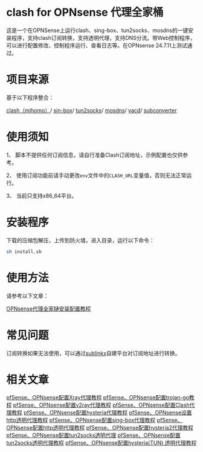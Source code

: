 # clash for OPNsense 代理全家桶
这是一个在OPNSense上运行clash、sing-box、tun2socks、mosdns的一键安装程序，支持clash订阅转换，支持透明代理，支持DNS分流。带Web控制程序，可以进行配置修改、控制程序运行、查看日志等。在OPNsense 24.7.11上测试通过。

# 项目来源
基于以下程序整合：

[clash（mihomo）](https://github.com/MetaCubeX/mihomo/releases)/
[sin-box](https://github.com/SagerNet/sing-box)/
[tun2socks](https://github.com/xjasonlyu/tun2socks)/ 
[mosdns](https://github.com/IrineSistiana/mosdns)/
[yacd](https://github.com/haishanh/yacd)/
[subconverter](https://github.com/tindy2013/subconverter)

# 使用须知
1、 脚本不提供任何订阅信息，请自行准备Clash订阅地址，示例配置也仅供参考。

2、 使用订阅功能前请手动更改`env`文件中的`CLASH_URL`变量值，否则无法正常运行。

3、 当前只支持x86_64平台。

# 安装程序
下载的压缩包解压，上传到防火墙，进入目录，运行以下命令：

```bash
sh install.sh
```
# 使用方法
请参考以下文章：

[OPNsense代理全家樋安装配置教程](https://pfchina.org/?p=14148)

# 常见问题

订阅转换如果无法使用，可以通过[sublinkx](https://github.com/gooaclok819/sublinkX)自建平台对订阅地址进行转换。

# 相关文章

[pfSense、OPNsense配置Xray代理教程](https://pfchina.org/?p=13013)
[pfSense、OPNsense配置trojan-go教程](https://pfchina.org/?p=9885)
[pfSense、OPNsense配置v2ray代理教程](https://pfchina.org/?p=4032)
[pfSense、OPNsense配置Clash代理教程](https://pfchina.org/?p=10526)
[pfSense、OPNsense配置hysteria代理教程](https://pfchina.org/?p=9524)
[pfSense、OPNsense设置http透明代理教程](https://pfchina.org/?p=13572)
[pfSense、OPNsense配置sing-box代理教程](https://pfchina.org/?p=12933)
[pfSense、OPNsense配置http透明代理教程](https://pfchina.org/?p=13572)
[pfSense、OPNsense配置hysteria2代理教程](https://pfchina.org/?p=13065)
[pfSense、OPNsense配置tun2socks透明代理](https://pfchina.org/?p=13437)
[pfSense、OPNsense配置tun2socks透明代理教程](https://pfchina.org/?p=13437)
[pfSense、OPNsense配置hysteria(TUN) 透明代理教程](https://pfchina.org/?p=13480)
